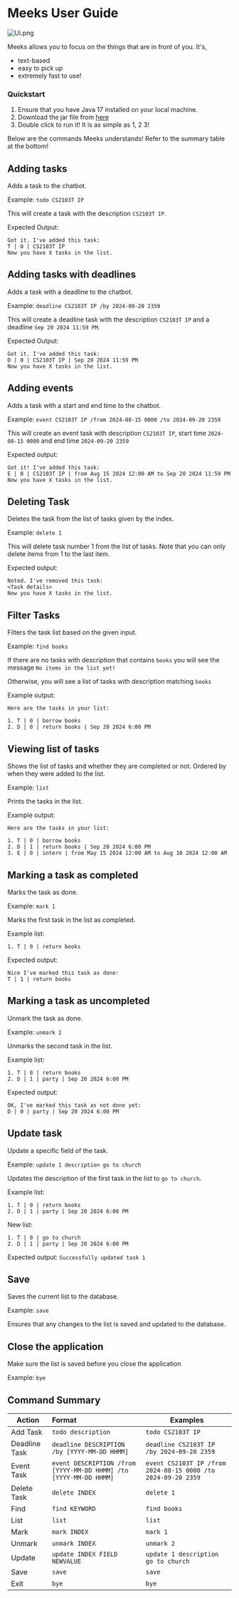 # Meeks User Guide


![Ui.png](Ui.png)

Meeks allows you to focus on the things that are in front of you. It's,

- text-based
- easy to pick up
- extremely fast to use!

### Quickstart
1. Ensure that you have Java 17 installed on your local machine.
2. Download the jar file from [here](../build/libs/meeks.jar)
3. Double click to run it! It is as simple as 1, 2 3!

Below are the commands Meeks understands! Refer to the summary table at the bottom!


## Adding tasks

Adds a task to the chatbot.

Example: `todo CS2103T IP`

This will create a task with the description `CS2103T IP`.

Expected Output:
```
Got it. I've added this task:
T | 0 | CS2103T IP 
Now you have X tasks in the list.
```

## Adding tasks with deadlines

Adds a task with a deadline to the chatbot.

Example: `deadline CS2103T IP /by 2024-09-20 2359`

This will create a deadline task with the description `CS2103T IP` and a deadline `Sep 20 2024 11:59 PM`.

Expected Output:
```
Got it. I've added this task:
D | 0 | CS2103T IP | Sep 20 2024 11:59 PM
Now you have X tasks in the list.
```

## Adding events

Adds a task with a start and end time to the chatbot.

Example: `event CS2103T IP /from 2024-08-15 0000 /to 2024-09-20 2359`

This will create an event task with description `CS2103T IP`, start time `2024-08-15 0000` and end time `2024-09-20 2359`

Expected output:
```
Got it! I've added this task:
E | 0 | CS2103T IP | from Aug 15 2024 12:00 AM to Sep 20 2024 11:59 PM
Now you have X tasks in the list.
```

## Deleting Task

Deletes the task from the list of tasks given by the index.

Example: `delete 1`

This will delete task number 1 from the list of tasks. Note that you can only delete items from 1 to the last item.

Expected output:
```
Noted. I've removed this task:
<Task details>
Now you have X tasks in the list.
```


## Filter Tasks

Filters the task list based on the given input.

Example: `find books`

If there are no tasks with description that contains `books` you will see the message 
```No items in the list yet!```

Otherwise, you will see a list of tasks with description matching `books`

Example output: 
```
Here are the tasks in your list: 

1. T | 0 | borrow books
2. D | 0 | return books | Sep 20 2024 6:00 PM
```

## Viewing list of tasks

Shows the list of tasks and whether they are completed or not. Ordered by when they were added to the list.

Example: `list`

Prints the tasks in the list.

Example output: 
```
Here are the tasks in your list: 

1. T | 0 | borrow books
2. D | 1 | return books | Sep 20 2024 6:00 PM
3. E | 0 | intern | from May 15 2024 12:00 AM to Aug 10 2024 12:00 AM
```

## Marking a task as completed

Marks the task as done.

Example: `mark 1`

Marks the first task in the list as completed.

Example list: 
```
1. T | 0 | return books
```
Expected output: 
```
Nice I've marked this task as done:
T | 1 | return books
```

## Marking a task as uncompleted

Unmark the task as done.

Example: `unmark 2`

Unmarks the second task in the list.

Example list: 
```
1. T | 0 | return books
2. D | 1 | party | Sep 20 2024 6:00 PM
```
Expected output: 
```
OK, I've marked this task as not done yet:
D | 0 | party | Sep 20 2024 6:00 PM
```

## Update task

Update a specific field of the task.

Example: `update 1 description go to church`

Updates the description of the first task in the list to `go to church`.

Example list:
```
1. T | 0 | return books
2. D | 1 | party | Sep 20 2024 6:00 PM
```

New list: 
```
1. T | 0 | go to church
2. D | 1 | party | Sep 20 2024 6:00 PM
```

Expected output: `Successfully updated task 1`

## Save

Saves the current list to the database.

Example: `save`

Ensures that any changes to the list is saved and updated to the database.

## Close the application

Make sure the list is saved before you close the application

Example: `bye`

## Command Summary

| Action        | Format                                                            | Examples                                                     |
|---------------|:------------------------------------------------------------------|--------------------------------------------------------------|
| Add Task      | `todo description`                                                | `todo CS2103T IP`                                            |
| Deadline Task | `deadline DESCRIPTION /by [YYYY-MM-DD HHMM]`                      | `deadline CS2103T IP /by 2024-09-20 2359`                    |
| Event Task    | `event DESCRIPTION /from [YYYY-MM-DD HHMM] /to [YYYY-MM-DD HHMM]` | `event CS2103T IP /from 2024-08-15 0000 /to 2024-09-20 2359` |
| Delete Task   | `delete INDEX`                                                    | `delete 1`                                                   |
| Find          | `find KEYWORD`                                                    | `find books`                                                 |
| List          | `list`                                                            | `list`                                                       |
| Mark          | `mark INDEX`                                                      | `mark 1`                                                     |
| Unmark        | `unmark INDEX`                                                    | `unmark 2`                                                   |
| Update        | `update INDEX FIELD NEWVALUE`                                     | `update 1 description go to church`                          |
| Save          | `save`                                                            | `save`                                                       |
| Exit          | `bye`                                                             | `bye`                                                        |
    

